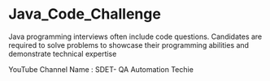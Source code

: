 # Java_Code_Challenge

Java programming interviews often include code questions. Candidates are required to solve problems to showcase their programming abilities and demonstrate technical expertise

YouTube Channel Name : SDET- QA Automation Techie

